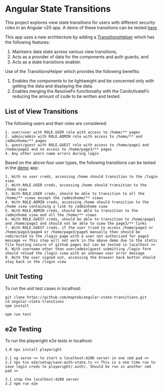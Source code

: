 # Angular State Transitions

This project explores view state transitions for users with different security roles in an Angular v20 app. A demo of these transitions can be tested [here](https://mapteb.github.io/angular-state-transitions/).  

This app uses a new architecture by adding a [TransitionsHelper](https://github.com/mapteb/angular-state-transitions/blob/main/src/app/transitions-helper/transitions-helper.ts) which has the following features:<br>
1. Maintains data state across various view transitions,
2. Acts as a provider of data for the components and auth guards, and
3. Acts as a state transitions enabler.

Use of the TransitionsHelper which provides the following benefits:
1. Enables the components to be lightweight and be concerned only with getting the data and displaying the data.
2. Enables merging the ResolveFn functionality with the CanActivateFn reducing the amount of code to be written and tested.

## List of View Transitions

The following users and their roles are considered:
```
1. user/user with ROLE.USER role with access to /home/** pages
2. admin/admin with ROLE.ADMIN role with access to /home/** and /adminhome/** pages
3. guest/guest with ROLE.GUEST role with access to /home/page1 and /home/page2 and no access to /home/page3/** pages
4. Any other users name errors during login
```

Based on the above four user types, the following transitions can be tested in the [demo](https://mapteb.github.io/angular-state-transitions/) app:
```
1. With no user creds, accessing /home should transition to the /login view
2. With ROLE.USER creds, accessing /home should transition to the /home view
3. With ROLE.USER creds, should be able to transition to all the /home/** views except the /adminhome/** views
4. With ROLE.ADMIN creds, accessing /home should transition to the /home view containing a link to /adminhome view
5. With ROLE.ADMIN creds, should be able to transition to the /adminhome view and all the /home/** views
6. With ROLE.GUEST creds, should be able to transition to /home/page1 and /home/page2 and should not be able to view the page3/** links
7. With ROLE.GUEST creds, if the user tried to access /home/page3 or /home/page3/page4 or /home/page3/page5 manually then should be redirected to the /login page with a user not authorized for page3 message << This step will not work in the above demo due to the static file hosting nature of github pages but can be tested in localhost >> 
8. With username other than user|admin|guest submitting /login form should reload the /login view with an unknown user error message
9. With the user signed out, accessing the browser back button should stay back in the /login view
```

## Unit Testing

To run the unit test cases in localhost:

```
git clone https://github.com/mapteb/angular-state-transitions.git
cd angular-state-transtions
npm install

npm run test
```

## e2e Testing

To run the playwright e2e tests in localhost:
```
1.0 npx install playwright

2.1 ng serve << to start a localhost:4200 server in one cmd pad >>
2.2 npx tsx e2e/setup/save-auth-state.ts << This is a one time run to save login creds to playwright/.auth/. Should be run in another cmd pad >>

3.1 stop the localhost:4200 server
3.2 npm run e2e 
```
